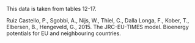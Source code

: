 This data is taken from tables 12-17.

Ruiz Castello, P., Sgobbi, A., Nijs, W., Thiel, C., Dalla Longa, F., Kober, T., Elbersen, B., Hengeveld, G., 2015. The JRC-EU-TIMES model. Bioenergy potentials for EU and neighbouring countries.
